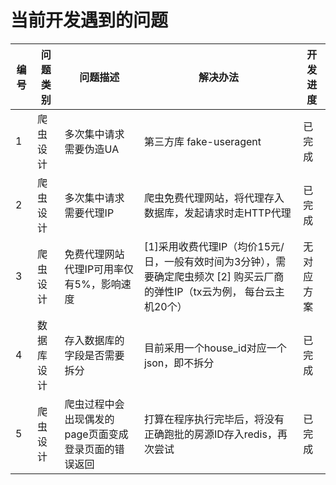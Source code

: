 # 当前开发遇到的问题

编号 | 问题类别 | 问题描述 | 解决办法 | 开发进度
--- | --- | --- | --- | ---
1 | 爬虫设计 | 多次集中请求需要伪造UA | 第三方库 fake-useragent | 已完成
2 | 爬虫设计 | 多次集中请求需要代理IP | 爬虫免费代理网站，将代理存入数据库，发起请求时走HTTP代理 | 已完成
3 | 爬虫设计 | 免费代理网站代理IP可用率仅有5%，影响速度 | [1]采用收费代理IP（均价15元/日，一般有效时间为3分钟），需要确定爬虫频次 [2] 购买云厂商的弹性IP（tx云为例， 每台云主机20个） | 无对应方案
4 | 数据库设计 | 存入数据库的字段是否需要拆分 | 目前采用一个house_id对应一个json，即不拆分 | 已完成
5 | 爬虫设计 | 爬虫过程中会出现偶发的page页面变成登录页面的错误返回 | 打算在程序执行完毕后，将没有正确跑批的房源ID存入redis，再次尝试 | 已完成